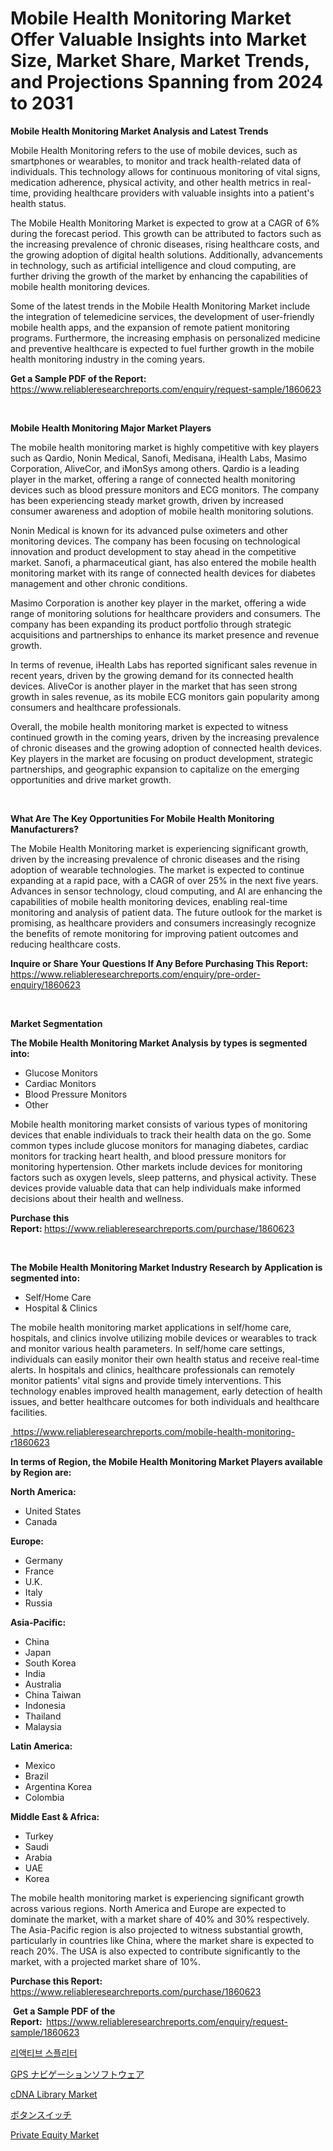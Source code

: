 <p><h1>Mobile Health Monitoring Market Offer Valuable Insights into Market Size, Market Share, Market Trends, and Projections Spanning from 2024 to 2031</h1></p><p><strong>Mobile Health Monitoring Market Analysis and Latest Trends</strong></p>
<p><p>Mobile Health Monitoring refers to the use of mobile devices, such as smartphones or wearables, to monitor and track health-related data of individuals. This technology allows for continuous monitoring of vital signs, medication adherence, physical activity, and other health metrics in real-time, providing healthcare providers with valuable insights into a patient's health status.</p><p>The Mobile Health Monitoring Market is expected to grow at a CAGR of 6% during the forecast period. This growth can be attributed to factors such as the increasing prevalence of chronic diseases, rising healthcare costs, and the growing adoption of digital health solutions. Additionally, advancements in technology, such as artificial intelligence and cloud computing, are further driving the growth of the market by enhancing the capabilities of mobile health monitoring devices.</p><p>Some of the latest trends in the Mobile Health Monitoring Market include the integration of telemedicine services, the development of user-friendly mobile health apps, and the expansion of remote patient monitoring programs. Furthermore, the increasing emphasis on personalized medicine and preventive healthcare is expected to fuel further growth in the mobile health monitoring industry in the coming years.</p></p>
<p><strong>Get a Sample PDF of the Report:&nbsp;</strong> <a href="https://www.reliableresearchreports.com/enquiry/request-sample/1860623">https://www.reliableresearchreports.com/enquiry/request-sample/1860623</a></p>
<p>&nbsp;</p>
<p><strong>Mobile Health Monitoring Major Market Players</strong></p>
<p><p>The mobile health monitoring market is highly competitive with key players such as Qardio, Nonin Medical, Sanofi, Medisana, iHealth Labs, Masimo Corporation, AliveCor, and iMonSys among others. Qardio is a leading player in the market, offering a range of connected health monitoring devices such as blood pressure monitors and ECG monitors. The company has been experiencing steady market growth, driven by increased consumer awareness and adoption of mobile health monitoring solutions.</p><p>Nonin Medical is known for its advanced pulse oximeters and other monitoring devices. The company has been focusing on technological innovation and product development to stay ahead in the competitive market. Sanofi, a pharmaceutical giant, has also entered the mobile health monitoring market with its range of connected health devices for diabetes management and other chronic conditions.</p><p>Masimo Corporation is another key player in the market, offering a wide range of monitoring solutions for healthcare providers and consumers. The company has been expanding its product portfolio through strategic acquisitions and partnerships to enhance its market presence and revenue growth.</p><p>In terms of revenue, iHealth Labs has reported significant sales revenue in recent years, driven by the growing demand for its connected health devices. AliveCor is another player in the market that has seen strong growth in sales revenue, as its mobile ECG monitors gain popularity among consumers and healthcare professionals.</p><p>Overall, the mobile health monitoring market is expected to witness continued growth in the coming years, driven by the increasing prevalence of chronic diseases and the growing adoption of connected health devices. Key players in the market are focusing on product development, strategic partnerships, and geographic expansion to capitalize on the emerging opportunities and drive market growth.</p></p>
<p>&nbsp;</p>
<p><strong>What Are The Key Opportunities For Mobile Health Monitoring Manufacturers?</strong></p>
<p><p>The Mobile Health Monitoring market is experiencing significant growth, driven by the increasing prevalence of chronic diseases and the rising adoption of wearable technologies. The market is expected to continue expanding at a rapid pace, with a CAGR of over 25% in the next five years. Advances in sensor technology, cloud computing, and AI are enhancing the capabilities of mobile health monitoring devices, enabling real-time monitoring and analysis of patient data. The future outlook for the market is promising, as healthcare providers and consumers increasingly recognize the benefits of remote monitoring for improving patient outcomes and reducing healthcare costs.</p></p>
<p><strong>Inquire or Share Your Questions If Any Before Purchasing This Report:</strong> <a href="https://www.reliableresearchreports.com/enquiry/pre-order-enquiry/1860623">https://www.reliableresearchreports.com/enquiry/pre-order-enquiry/1860623</a></p>
<p>&nbsp;</p>
<p><strong>Market Segmentation</strong></p>
<p><strong>The Mobile Health Monitoring Market Analysis by types is segmented into:</strong></p>
<p><ul><li>Glucose Monitors</li><li>Cardiac Monitors</li><li>Blood Pressure Monitors</li><li>Other</li></ul></p>
<p><p>Mobile health monitoring market consists of various types of monitoring devices that enable individuals to track their health data on the go. Some common types include glucose monitors for managing diabetes, cardiac monitors for tracking heart health, and blood pressure monitors for monitoring hypertension. Other markets include devices for monitoring factors such as oxygen levels, sleep patterns, and physical activity. These devices provide valuable data that can help individuals make informed decisions about their health and wellness.</p></p>
<p><strong>Purchase this Report:&nbsp;</strong><a href="https://www.reliableresearchreports.com/purchase/1860623">https://www.reliableresearchreports.com/purchase/1860623</a></p>
<p>&nbsp;</p>
<p><strong>The Mobile Health Monitoring Market Industry Research by Application is segmented into:</strong></p>
<p><ul><li>Self/Home Care</li><li>Hospital & Clinics</li></ul></p>
<p><p>The mobile health monitoring market applications in self/home care, hospitals, and clinics involve utilizing mobile devices or wearables to track and monitor various health parameters. In self/home care settings, individuals can easily monitor their own health status and receive real-time alerts. In hospitals and clinics, healthcare professionals can remotely monitor patients' vital signs and provide timely interventions. This technology enables improved health management, early detection of health issues, and better healthcare outcomes for both individuals and healthcare facilities.</p></p>
<p><a href="https://www.reliableresearchreports.com/mobile-health-monitoring-r1860623">&nbsp;https://www.reliableresearchreports.com/mobile-health-monitoring-r1860623</a></p>
<p><strong>In terms of Region, the Mobile Health Monitoring Market Players available by Region are:</strong></p>
<p>
    <p> <strong> North America: </strong>
        <ul>
            <li>United States</li>
            <li>Canada</li>
        </ul>
        </p> 
    <p> <strong> Europe: </strong>
        <ul>
            <li>Germany</li>
            <li>France</li>
            <li>U.K.</li>
            <li>Italy</li>
            <li>Russia</li>
        </ul>
        </p> 
    <p> <strong> Asia-Pacific: </strong>
        <ul>
            <li>China</li>
            <li>Japan</li>
            <li>South Korea</li>
            <li>India</li>
            <li>Australia</li>
            <li>China Taiwan</li>
            <li>Indonesia</li>
            <li>Thailand</li>
            <li>Malaysia</li>
        </ul>
        </p> 
    <p> <strong> Latin America: </strong>
        <ul>
            <li>Mexico</li>
            <li>Brazil</li>
            <li>Argentina Korea</li>
            <li>Colombia</li>
        </ul>
        </p> 
    <p> <strong> Middle East & Africa: </strong>
        <ul>
            <li>Turkey</li>
            <li>Saudi</li>
            <li>Arabia</li>
            <li>UAE</li>
            <li>Korea</li>
        </ul>
    </p>
    </p>
<p><p>The mobile health monitoring market is experiencing significant growth across various regions. North America and Europe are expected to dominate the market, with a market share of 40% and 30% respectively. The Asia-Pacific region is also projected to witness substantial growth, particularly in countries like China, where the market share is expected to reach 20%. The USA is also expected to contribute significantly to the market, with a projected market share of 10%.</p></p>
<p><strong>Purchase this Report: </strong><a href="https://www.reliableresearchreports.com/purchase/1860623">https://www.reliableresearchreports.com/purchase/1860623</a></p>
<p>&nbsp;<strong>Get a Sample PDF of the Report:&nbsp;&nbsp;</strong><a href="https://www.reliableresearchreports.com/enquiry/request-sample/1860623">https://www.reliableresearchreports.com/enquiry/request-sample/1860623</a></p>
<p><strong></strong></p>
<p><p><a href="https://medium.com/@drewbarton1911/%EB%B0%98%EC%9D%91-%EB%B6%84%EB%A6%AC%EA%B8%B0-%EC%8B%9C%EC%9E%A5-%EB%B6%84%EC%84%9D-%EB%B0%8F-2024%EB%85%84%EB%B6%80%ED%84%B0-2031%EB%85%84%EA%B9%8C%EC%A7%80%EC%9D%98-%EA%B7%9C%EB%AA%A8-%EC%98%88%EC%B8%A1-27bf304335d7">리액티브 스플리터</a></p><p><a href="https://medium.com/@ferneconroy11/gps%E3%83%8A%E3%83%93%E3%82%B2%E3%83%BC%E3%82%B7%E3%83%A7%E3%83%B3%E3%82%BD%E3%83%95%E3%83%88%E3%82%A6%E3%82%A7%E3%82%A2%E5%B8%82%E5%A0%B4%E3%81%AE%E3%83%88%E3%83%AC%E3%83%B3%E3%83%89%E3%81%A8%E5%B8%82%E5%A0%B4%E5%88%86%E6%9E%90%E3%81%AF-2024%E5%B9%B4%E3%81%8B%E3%82%892031%E5%B9%B4%E3%81%BE%E3%81%A7%E3%81%AE%E4%BA%88%E6%B8%AC%E3%81%A7%E3%81%99-812232c3c50f">GPS ナビゲーションソフトウェア</a></p><p><a href="https://www.linkedin.com/pulse/cdna-library-market-size-cagr-trends-2024-2030-traceye-6pu1e?trackingId=3nyoqXvUE%2B0NqBdWxYuEJA%3D%3D">cDNA Library Market</a></p><p><a href="https://medium.com/@dixiegrimes2023/%E3%83%9C%E3%82%BF%E3%83%B3%E3%82%B9%E3%82%A4%E3%83%83%E3%83%81%E5%B8%82%E5%A0%B4%E3%81%AF-%E5%B8%82%E5%A0%B4%E3%82%B7%E3%82%A7%E3%82%A2-%E5%B8%82%E5%A0%B4%E5%8B%95%E5%90%91-%E5%B8%82%E5%A0%B4%E6%88%90%E9%95%B7%E3%81%AB%E9%96%A2%E3%81%99%E3%82%8B%E6%83%85%E5%A0%B1%E3%82%92%E6%8F%90%E4%BE%9B%E3%81%97%E3%81%A6%E3%81%84%E3%81%BE%E3%81%99-be9bf5fa8ed3">ボタンスイッチ</a></p><p><a href="https://www.linkedin.com/pulse/analyzing-private-equity-market-global-industry-perspective-d6gse?trackingId=OiPnfZYcRrtmt2X1uiQGew%3D%3D">Private Equity Market</a></p></p>